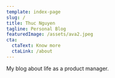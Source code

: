 ```yaml
---
template: index-page
slug: /
title: Thuc Nguyen
tagline: Personal Blog
featuredImage: /assets/ava2.jpeg
cta:
  ctaText: Know more
  ctaLink: /about
---
```

My blog about life as a product manager. 